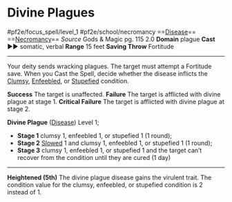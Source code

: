 # Divine Plagues
#pf2e/focus_spell/level_1 #pf2e/school/necromancy 
==[Disease](Disease.md)== ==[Necromancy](Necromancy.md)==
*Source* Gods & Magic pg. 115 2.0
**Domain** plague
**Cast** ►► somatic, verbal
**Range** 15 feet
**Saving Throw** Fortitude

---
Your deity sends wracking plagues. The target must attempt a Fortitude save. When you Cast the Spell, decide whether the disease inflicts the [Clumsy](Clumsy.md), [Enfeebled](Enfeebled.md), or [Stupefied](Stupefied.md) condition.

**Success** The target is unaffected.
**Failure** The target is afflicted with divine plague at stage 1.
**Critical Failure** The target is afflicted with divine plague at stage 2.

**Divine Plague** ([Disease](Disease.md)) Level 1;
- **Stage 1** clumsy 1, enfeebled 1, or stupefied 1 (1 round); 
- **Stage 2** [Slowed](Slowed.md) 1 and clumsy 1, enfeebled 1, or stupefied 1 (1 round); 
- **Stage 3** clumsy 1, enfeebled 1, or stupefied 1 and the target can’t recover from the condition until they are cured (1 day)

<hr>

**Heightened (5th)** The divine plague disease gains the virulent trait. The condition value for the clumsy, enfeebled, or stupefied condition is 2 instead of 1.